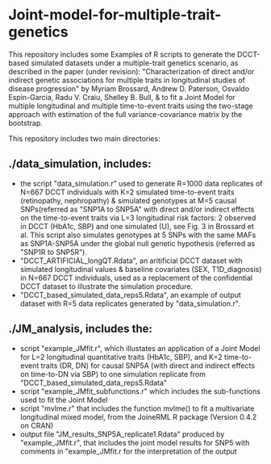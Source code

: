 # Joint-model-for-multiple-trait-genetics

This repository includes some Examples of R scripts to generate the DCCT-based simulated datasets under a multiple-trait genetics scenario, as described in the paper (under revision): "Characterization of direct and/or indirect genetic associations for multiple traits in longitudinal studies of disease progression" by Myriam Brossard, Andrew D. Paterson, Osvaldo Espin-Garcia, Radu V. Craiu, Shelley B. Bull, & to fit a Joint Model for multiple longitudinal and multiple time-to-event traits using the two-stage approach with estimation of the full variance-covariance matrix by the bootstrap. 

This repository includes two main directories:

## ./data_simulation, includes:
- the script "data_simulation.r" used to generate R=1000 data replicates of N=667 DCCT individuals with K=2 simulated time-to-event traits (retinopathy, nephropathy) & simulated genotypes at M=5 causal SNPs(referred as "SNP1A to SNP5A" with direct and/or indirect effects on the time-to-event traits via L=3 longitudinal risk factors: 2 observed in DCCT (HbA1c, SBP) and one simulated (U), see Fig. 3 in Brossard et al. This script also simulates genotypes at 5 SNPs with the same MAFs as SNP1A-SNP5A under the global null genetic hypothesis (referred as "SNP1R to SNP5R").
- "DCCT_ARTIFICIAL_longQT.Rdata", an aritificial DCCT dataset with simulated longitudinal values & baseline covariates (SEX, T1D_diagnosis) in N=667 DCCT individuals, used as a replacement of the confidential DCCT dataset to illustrate the simulation procedure.
- "DCCT_based_simulated_data_reps5.Rdata", an example of output dataset with R=5 data replicates generated by "data_simulation.r". 

## ./JM_analysis, includes the:
- script "example_JMfit.r", which illustates an application of a Joint Model for L=2 longitudinal quantitative traits (HbA1c, SBP), and K=2 time-to-event traits (DR, DN) for causal SNP5A (with direct and indirect effects on time-to-DN via SBP) to one simulation replicate from "DCCT_based_simulated_data_reps5.Rdata"
- script "example_JMfit_subfunctions.r" which includes the sub-functions used to fit the Joint Model 
- script "mvlme.r" that includes the function mvlme() to fit a multivariate longitudinal mixed model, from the JoineRML R package (Version 0.4.2 on CRAN)  
- output file "JM_results_SNP5A_replicate1.Rdata" produced by "example_JMfit.r", that includes the joint model results for SNP5 with comments in "example_JMfit.r for the interpretation of the output
